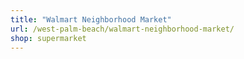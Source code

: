 ```yaml
---
title: "Walmart Neighborhood Market"
url: /west-palm-beach/walmart-neighborhood-market/
shop: supermarket
---
```


